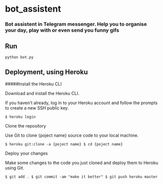 # bot_assistent

### Bot assistent in Telegram messenger. Help you to organise your day, play with or even send you funny gifs

## Run

``
python bot.py
``

## Deployment, using Heroku

#####Install the Heroku CLI

Download and install the Heroku CLI.

If you haven't already, log in to your Heroku account and follow the prompts to create a new SSH public key.

``
$ heroku login
``

Clone the repository

Use Git to clone {poject name} source code to your local machine.

``
$ heroku git:clone -a {poject name}
$ cd {poject name}
``

Deploy your changes

Make some changes to the code you just cloned and deploy them to Heroku using Git.

``
$ git add .
$ git commit -am "make it better"
$ git push heroku master
``